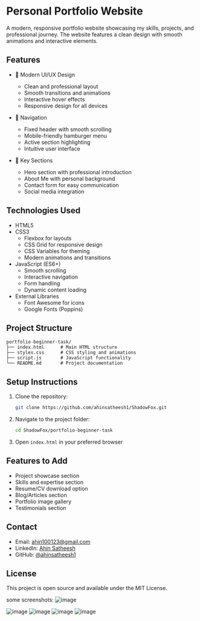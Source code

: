 # Personal Portfolio Website

A modern, responsive portfolio website showcasing my skills, projects, and professional journey. The website features a clean design with smooth animations and interactive elements.

## Features

- 🎨 Modern UI/UX Design
  - Clean and professional layout
  - Smooth transitions and animations
  - Interactive hover effects
  - Responsive design for all devices

- 📱 Navigation
  - Fixed header with smooth scrolling
  - Mobile-friendly hamburger menu
  - Active section highlighting
  - Intuitive user interface

- 🌟 Key Sections
  - Hero section with professional introduction
  - About Me with personal background
  - Contact form for easy communication
  - Social media integration

## Technologies Used

- HTML5
- CSS3
  - Flexbox for layouts
  - CSS Grid for responsive design
  - CSS Variables for theming
  - Modern animations and transitions
- JavaScript (ES6+)
  - Smooth scrolling
  - Interactive navigation
  - Form handling
  - Dynamic content loading
- External Libraries
  - Font Awesome for icons
  - Google Fonts (Poppins)

## Project Structure

```
portfolio-beginner-task/
├── index.html      # Main HTML structure
├── styles.css      # CSS styling and animations
├── script.js       # JavaScript functionality
└── README.md       # Project documentation
```

## Setup Instructions

1. Clone the repository:
   ```bash
   git clone https://github.com/ahinsatheesh1/ShadowFox.git
   ```

2. Navigate to the project folder:
   ```bash
   cd ShadowFox/portfolio-beginner-task
   ```

3. Open `index.html` in your preferred browser

## Features to Add

- Project showcase section
- Skills and expertise section
- Resume/CV download option
- Blog/Articles section
- Portfolio image gallery
- Testimonials section

## Contact

- Email: ahin100123@gmail.com
- LinkedIn: [Ahin Satheesh](https://www.linkedin.com/in/ahin-satheesh/)
- GitHub: [@ahinsatheesh1](https://github.com/ahinsatheesh1)

## License

This project is open source and available under the MIT License. 

some screenshots:
![image](https://github.com/user-attachments/assets/bccb8f09-95c8-4f29-9d9f-c55f56326765)

![image](https://github.com/user-attachments/assets/1200f1c0-b908-4a87-b88d-ff5723e80421)
![image](https://github.com/user-attachments/assets/9249c152-b70e-40d3-b432-3e2eb6ebe946)
![image](https://github.com/user-attachments/assets/2725c3ff-95e3-453a-be9e-521e0bc4b444)
![image](https://github.com/user-attachments/assets/bb0bdb1f-31a0-4aa3-8ad2-9b1d35d0b93b)








